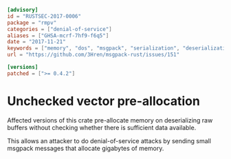 ```toml
[advisory]
id = "RUSTSEC-2017-0006"
package = "rmpv"
categories = ["denial-of-service"]
aliases = ["GHSA-mcrf-7hf9-f6q5"]
date = "2017-11-21"
keywords = ["memory", "dos", "msgpack", "serialization", "deserialization"]
url = "https://github.com/3Hren/msgpack-rust/issues/151"

[versions]
patched = [">= 0.4.2"]
```

# Unchecked vector pre-allocation

Affected versions of this crate pre-allocate memory on deserializing raw
buffers without checking whether there is sufficient data available.

This allows an attacker to do denial-of-service attacks by sending small
msgpack messages that allocate gigabytes of memory.
